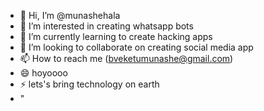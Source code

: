 - 👋 Hi, I’m @munashehala
- 👀 I’m interested in creating whatsapp bots
- 🌱 I’m currently learning to create hacking apps
- 💞️ I’m looking to collaborate on creating social media app
- 📫 How to reach me  (bveketumunashe@gmail.com)
- 😄 hoyoooo
- ⚡ lets's bring technology on earth
- "

<!---
munashehala/munashehala is a ✨ special ✨ repository because its `README.md` (this file) appears on your GitHub profile.
You can click the Preview link to take a look at your changes.
--->

